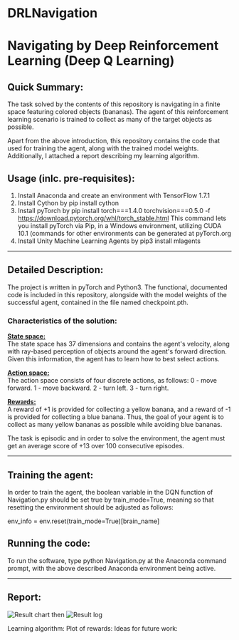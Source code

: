 # DRLNavigation
<h1>Navigating by Deep Reinforcement Learning (Deep Q Learning)</h1>

<h2>Quick Summary:</h2>

The task solved by the contents of this repository is navigating in a finite space featuring colored objects (bananas). The agent of this reinforcement learning scenario is trained to collect as many of the target objects as possible.

Apart from the above introduction, this repository contains the code that used for training the agent, along with the trained model weights. Additionally, I attached a report describing my learning algorithm.

<h2>Usage (inlc. pre-requisites):</h2>

1. Install Anaconda and create an environment with TensorFlow 1.7.1
2. Install Cython by pip install cython
3. Install pyTorch by pip install torch===1.4.0 torchvision===0.5.0 -f https://download.pytorch.org/whl/torch_stable.html
  This command lets you install pyTorch via Pip, in a Windows environment, utilizing CUDA 10.1 (commands for other environments can be generated at pyTorch.org
4. Install Unity Machine Learning Agents by pip3 install mlagents

------------

<h2>Detailed Description:</h2>

The project is written in pyTorch and Python3. The functional, documented code is included in this repository, alongside with the model weights of the successful agent, contained in the file named checkpoint.pth.

<h3>Characteristics of the solution:</h3> 

<b><u>State space:</u></b><br>
The state space has 37 dimensions and contains the agent's velocity, along with ray-based perception of objects around the agent's forward direction. Given this information, the agent has to learn how to best select actions. 

<b><u>Action space:</u></b><br>
The action space consists of four discrete actions, as follows:
0 - move forward.
1 - move backward.
2 - turn left.
3 - turn right.

<b><u>Rewards:</u></b><br>
A reward of +1 is provided for collecting a yellow banana, and a reward of -1 is provided for collecting a blue banana. Thus, the goal of your agent is to collect as many yellow bananas as possible while avoiding blue bananas.

The task is episodic and in order to solve the environment, the agent must get an average score of +13 over 100 consecutive episodes.

--------------

<h2>Training the agent:</h2>
In order to train the agent, the boolean variable in the DQN function of Navigation.py should be set true by train_mode=True, meaning so that resetting the environment should be adjusted as follows:

env_info = env.reset(train_mode=True)[brain_name]

<h2>Running the code:</h2>

To run the software, type python Navigation.py at the Anaconda command prompt, with the above described Anaconda environment being active.

----

<h2>Report:</h2>

![Result chart]("chart1.JPG")
then
![Result log]("terminal.JPG")

Learning algorithm:
Plot of rewards:
Ideas for future work:

